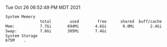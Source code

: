 Tue Oct 26 06:52:49 PM MDT 2021
```bash
System Memory
               total        used        free      shared  buff/cache   available
Mem:           7.7Gi       694Mi       4.6Gi       9.0Mi       2.4Gi       6.7Gi
Swap:          7.6Gi       305Mi       7.4Gi
System Storage
675M	.
```

